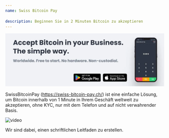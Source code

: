 ```yaml
---
name: Swiss Bitcoin Pay

description: Beginnen Sie in 2 Minuten Bitcoin zu akzeptieren
---
```


![cover](assets/cover.webp)

SwissBitcoinPay (https://swiss-bitcoin-pay.ch/) ist eine einfache Lösung, um Bitcoin innerhalb von 1 Minute in Ihrem Geschäft weltweit zu akzeptieren, ohne KYC, nur mit dem Telefon und auf nicht verwahrender Basis.

![video](https://youtu.be/_yAyJReq3Dg)

Wir sind dabei, einen schriftlichen Leitfaden zu erstellen.
